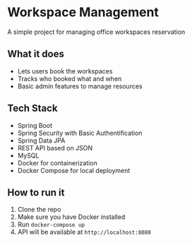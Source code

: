 # Workspace Management

A simple project for managing office workspaces reservation

## What it does

- Lets users book the workspaces
- Tracks who booked what and when
- Basic admin features to manage resources
  
## Tech Stack

- Spring Boot
- Spring Security with Basic Authentification
- Spring Data JPA
- REST API based on JSON
- MySQL
- Docker for containerization
- Docker Compose for local deployment

## How to run it

1. Clone the repo
2. Make sure you have Docker installed
3. Run `docker-compose up`
4. API will be available at `http://localhost:8080`
